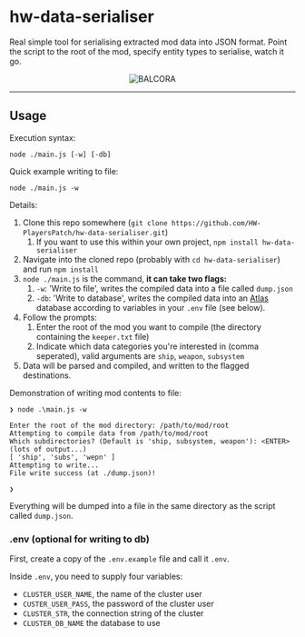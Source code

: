 # hw-data-serialiser

Real simple tool for serialising extracted mod data into JSON format. Point the script to the root of the mod, specify entity types to serialise, watch it go.

<p align="center"><img src="https://i.imgur.com/uMvwk6r.png" alt="BALCORA" /></p>

---

## Usage

Execution syntax:
```shell
node ./main.js [-w] [-db]
```
Quick example writing to file:
```shell
node ./main.js -w
```
Details:
1. Clone this repo somewhere (`git clone https://github.com/HW-PlayersPatch/hw-data-serialiser.git`)
    1. If you want to use this within your own project, `npm install hw-data-serialiser`
2. Navigate into the cloned repo (probably with `cd hw-data-serialiser`) and run `npm install`
3. `node ./main.js` is the command, **it can take two flags:**
    1. `-w`: 'Write to file', writes the compiled data into a file called `dump.json`
    2. `-db`: 'Write to database', writes the compiled data into an [Atlas](https://www.mongodb.com/cloud/atlas) database according to variables in your `.env` file (see below).
4. Follow the prompts:
    1. Enter the root of the mod you want to compile (the directory containing the `keeper.txt` file)
    2. Indicate which data categories you're interested in (comma seperated), valid arguments are `ship`, `weapon`, `subsystem`
5. Data will be parsed and compiled, and written to the flagged destinations.

Demonstration of writing mod contents to file:
```shell
❯ node .\main.js -w

Enter the root of the mod directory: /path/to/mod/root
Attempting to compile data from /path/to/mod/root
Which subdirectories? (Default is 'ship, subsystem, weapon'): <ENTER>
(lots of output...)
[ 'ship', 'subs', 'wepn' ]
Attempting to write...
File write success (at ./dump.json)!

❯ 
```
Everything will be dumped into a file in the same directory as the script called `dump.json`.

### .env (optional for writing to db)

First, create a copy of the `.env.example` file and call it `.env`.

Inside `.env`, you need to supply four variables:
- `CLUSTER_USER_NAME`, the name of the cluster user
- `CUSTER_USER_PASS`, the password of the cluster user
- `CLUSTER_STR`, the connection string of the cluster
- `CLUSTER_DB_NAME` the database to use

